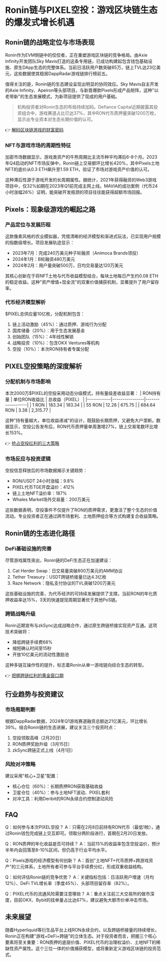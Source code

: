 # Ronin链与PIXEL空投：游戏区块链生态的爆发式增长机遇

## Ronin链的战略定位与市场表现

Ronin作为EVM侧链中的佼佼者，正在重塑游戏区块链的竞争格局。由Axie Infinity开发团队Sky Mavis打造的这条专用链，已成功构建起包含钱包基础设施、原生DApp生态的完整体系。当前日活跃用户数突破85万，链上TVL达23亿美元，这些数据使其稳居DappRadar游戏链排行榜前五。

值得关注的是，Ronin链的生态建设呈现出明显的协同效应。Sky Mavis自主开发的Axie Infinity、Apeiron等头部项目，与新晋爆款Pixels形成产品矩阵，这种"以老带新"的生态发展模式，为新项目提供了现成的用户基础。

> 机构投资者对Ronin生态的布局持续加码。Defiance Capital近期披露其投资组合中，游戏赛道占比已达37%，其中RON代币质押量突破1200万枚，显示出专业资本对生态长期价值的认可。

👉 [解码区块链游戏的财富密码](https://bit.ly/okx_welcome)

### NFT与游戏市场的周期性特征
加密市场数据显示，游戏类资产的牛熊周期比主流币种平均滞后6-8个月。2023年Q4启动的NFT市场反弹中，Ronin链上交易额环比增长420%，其中Pixels土地NFT的底价从0.3 ETH飙升至1.59 ETH，验证了市场对游戏资产价值的认可。

这种滞后性源于游戏开发的长周期属性。据统计，2021年获得融资的Web3游戏项目中，仅32%如期在2023年Q1前完成主网上线。MAVIA的成功案例（代币24小时涨幅26%）证明，能突破开发瓶颈的项目往往能获得超额市场回报。

## Pixels：现象级游戏的崛起之路

### 产品定位与发展历程
这款像素风格的农业模拟器，凭借清晰的经济模型和渐进式玩法，已实现用户规模的指数级增长。项目发展轨迹显示：
- 2023年7月：完成240万美元种子轮融资（Animoca Brands领投）
- 2024年1月：B轮融资480万美元
- 2024年2月：用户量突破500万，日均交易量达120万美元

其核心创新在于将NFT土地与代币收益模型结合，每块土地每日产生约0.08 ETH的稳定收益。这种"资产增值+现金流"的双重价值捕获机制，显著提升了用户留存率。

### 代币经济模型解析
$PIXEL总供应量10亿枚，分配机制包含：
1. 链上活动激励（45%）：通过质押、游戏行为分配
2. 国库储备（20%）：用于生态发展基金
3. 创始团队（15%）：4年线性解锁
4. 战略投资（10%）：包含OKX Ventures等机构
5. 空投（10%）：本次RON持有者专属分配

## PIXEL空投策略的深度解析

### 分配机制与市场影响
本次2000万$PIXEL的空投采用动态分级模式，持有量级差收益显著：
| RON持有量 | 单位RON收益比 | 总收益（PIXEL） |
|------------|----------------|------------------|
| 1 RON      | 183.34         | 183.34           |
| 55 RON     | 12.28          | 675.75           |
| 684.64 RON | 3.38           | 2,315.77         |

这种"持有量越大，单位收益递减"的设计，既鼓励长期质押，又避免大户垄断。数据显示，空投公告发布后，RON代币质押量单周激增27%，链上交易笔数环比增长153%。

👉 [抢占空投红利的三大策略](https://bit.ly/okx_welcome)

### 市场反应与投资逻辑
空投信息释放后的市场数据揭示关键趋势：
- RON/USDT 24小时涨幅：9.8%
- PIXEL代币TGE开盘溢价：412%
- 链上土地NFT溢价率：187%
- Whales Market场外交易量：200万美元

这些数据表明，空投事件不仅提升了RON的质押需求，更激活了整个生态的价值流动。专业投资者正在通过跨市场套利、土地质押组合等方式构建复合收益策略。

## Ronin链的生态进化路径

### DeFi基础设施的完善
尽管游戏属性突出，Ronin链的DeFi生态正在加速建设：
1. Cat Herder Swap：日交易量突破800万美元的AMM协议
2. Tether Treasury：USDT跨链桥接量已达4.3亿枚
3. Raze Network：隐私支付协议的TVL突破1200万美元

这些基础设施的完善，为代币经济的可持续发展提供了支撑。当前RON的年化质押收益率达15%，3天的快速提现周期显著优于其他PoS链。

### 跨链战略升级
Ronin近期宣布与zkSync达成战略合作，通过原生跨链桥接实现资产互通。这项技术突破将：
- 降低跨链手续费68%
- 缩短确认时间至15秒
- 开放10亿美元的流动性激励池

这种多链互操作性的提升，标志着Ronin从单一游戏链向综合生态的转型。

👉 [把握跨链红利的黄金窗口期](https://bit.ly/okx_welcome)

## 行业趋势与投资建议

### 市场周期判断
根据DappRadar数据，2024年Q1游戏赛道融资总额达21亿美元，环比增长39%。结合Ronin链的生态进展，建议关注三个投资时点：
1. 空投领取高峰（2月20日）
2. RON质押奖励升级（3月15日）
3. zkSync跨链正式上线（4月1日）

### 风险对冲策略
建议采用"核心+卫星"配置：
- 核心仓位（60%）：长期质押RON获取基础收益
- 卫星仓位（40%）：参与土地NFT波动、PIXEL套利
- 对冲工具：利用Deribit的RON永续合约控制波动风险

## FAQ

Q：如何参与本次PIXEL空投？
A：只需在2月8日前持有RON代币（最低1枚），通过Ronin钱包完成链上交互即可。领取分两阶段进行，首期在2月20日发放。

Q：RON质押的年化收益是否可持续？
A：当前15%的收益率包含空投溢价，预计半年内会回落至8-10%区间，但仍高于行业平均水平。

Q：Pixels游戏的经济模型有何创新？
A：首创"土地NFT+代币质押+跨游戏资产"的三元体系，土地所有者可参与平台手续费分红，形成双重收益结构。

Q：如何评估Ronin链的竞争优势？
A：关键指标包括：日活跃用户增速（月均12%）、DeFi TVL增长率（季度45%）、头部项目留存率（82%）。

Q：PIXEL代币的流通风险需要注意哪些？
A：重点关注前三大交易所的做市深度，目前OKX、Bybit的挂单量占比达67%，建议避免大额市价单冲击市场。

## 未来展望

随着Hyperliquid等衍生品平台上线RON永续合约，以及跨链桥接量的持续增长，Ronin正在构建"游戏+DeFi+跨链"的立体生态。对于投资者而言，把握三个核心要素将至关重要：RON质押的底层价值、PIXEL代币的治理权溢价、土地NFT的稀缺性资产属性。这个三位一体的价值捕获模型，或将重新定义游戏区块链的投资范式。